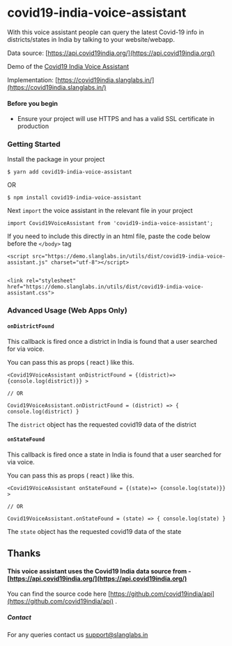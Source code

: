 
# covid19-india-voice-assistant 

With this voice assistant people can query the latest Covid-19 info in districts/states in India by talking to your website/webapp.

Data source: [https://api.covid19india.org/](https://api.covid19india.org/) 

Demo of the [Covid19 India Voice Assistant](https://demo.slanglabs.in/utils/dist/index.html)

Implementation: [https://covid19india.slanglabs.in/](https://covid19india.slanglabs.in/) 

#### Before you begin

- Ensure your project will use HTTPS and has a valid SSL certificate in production


### Getting Started

Install the package in your project

`$ yarn add covid19-india-voice-assistant`

OR

`$ npm install covid19-india-voice-assistant`


Next `import` the voice assistant in the relevant file in your project

`import Covid19VoiceAssistant from 'covid19-india-voice-assistant';`

If you need to include this directly in an html file, paste the code below before the `</body>` tag

```
<script src="https://demo.slanglabs.in/utils/dist/covid19-india-voice-assistant.js" charset="utf-8"></script>


<link rel="stylesheet" href="https://demo.slanglabs.in/utils/dist/covid19-india-voice-assistant.css">

```


### Advanced Usage (Web Apps Only)

 #### `onDistrictFound`

 This callback is fired once a district in India is found that a user searched for via voice. 

You can pass this as props ( react ) like this.

```
<Covid19VoiceAssistant onDistrictFound = {(district)=> {console.log(district)}} > 

// OR

Covid19VoiceAssistant.onDistrictFound = (district) => { console.log(district) }

```
The `district` object has the requested covid19 data of the district 

 #### `onStateFound`

  This callback is fired once a state in India is found that a user searched for via voice. 
 
You can pass this as props ( react ) like this.

```
<Covid19VoiceAssistant onStateFound = {(state)=> {console.log(state)}} > 

// OR

Covid19VoiceAssistant.onStateFound = (state) => { console.log(state) }

```
The `state` object has the requested covid19 data of the state

## Thanks
#### This voice assistant uses the Covid19 India data source from - [https://api.covid19india.org/](https://api.covid19india.org/) 
You can find the source code here  [https://github.com/covid19india/api](https://github.com/covid19india/api) .


##### Contact

For any queries contact us support@slanglabs.in
